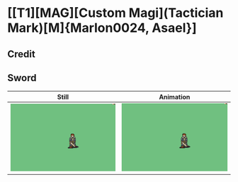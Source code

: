 # [\[T1\]\[MAG\]\[Custom Magi\]\(Tactician Mark\)\[M\]{Marlon0024, Asael}]

## Credit


	
## Sword

| Still | Animation |
| :---: | :-------: |
| ![Sword still](./Sword_000.png) | ![Sword animation](./Sword.gif) |
